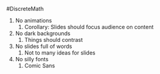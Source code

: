 #DiscreteMath
1. No animations
	1. Corollary: Slides should focus audience on content
2. No dark backgrounds
	1. Things should contrast
3. No slides full of words
	1. Not to many ideas for slides
4. No silly fonts
	1. Comic Sans